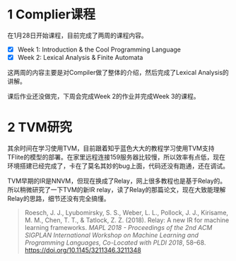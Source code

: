 # 1 Complier课程

在1月28日开始课程，目前完成了两周的课程内容。

- [x] Week 1: Introduction & the Cool Programming Language
- [x] Week 2: Lexical Analysis & Finite Automata

这两周的内容主要是对Compiler做了整体的介绍，然后完成了Lexical Analysis的讲解。

课后作业还没做完，下周会完成Week 2的作业并完成Week 3的课程。



# 2 TVM研究

其余时间在学习使用TVM，目前跟着知乎蓝色大大的教程学习使用TVM支持TFlite的模型的部署。在家里远程连接159服务器比较慢，所以效率有点低，现在环境搭建已经完成了，卡在了莫名其妙的bug上面，代码还没有跑通，还在调试。

TVM早期的IR是NNVM，但现在换成了Relay，网上很多教程也是基于Relay的。所以稍微研究了一下TVM的新IR relay，读了Relay的那篇论文，现在大致能理解Relay的思路，细节还没有完全搞懂。

> Roesch, J. J., Lyubomirsky, S. S., Weber, L. L., Pollock, J. J., Kirisame, M. M., Chen, T. T., & Tatlock, Z. Z. (2018). Relay: A new IR for machine learning frameworks. *MAPL 2018 - Proceedings of the 2nd ACM SIGPLAN International Workshop on Machine Learning and Programming Languages, Co-Located with PLDI 2018*, 58–68. https://doi.org/10.1145/3211346.3211348
